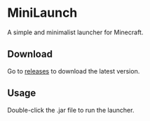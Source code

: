 # MiniLaunch

A simple and minimalist launcher for Minecraft.

## Download

Go to [releases](https://github.com/sammwy/minilaunch/releases) to download the latest version.

## Usage

Double-click the .jar file to run the launcher.

